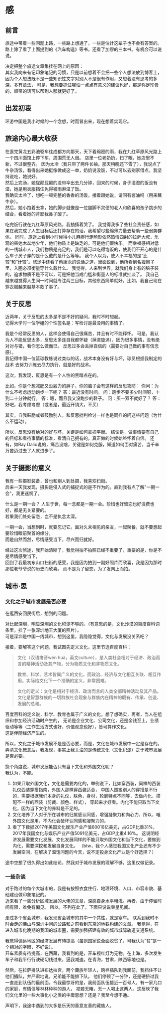 # 感

## 前言

旅途中带着一些问题上路，一些路上想通了，一些是估计这辈子也不会有答案的。  
路上除了看了上面提到的《汽车构造》等书，还看了加缪的三本书。有机会可以说说。

决定把整个旅途文章集挂在网上的原因：   
其实我向来有记印象笔记的习惯，只是以前想着不会把一些个人想法放到博客上，
因为个人想法既不是一些知识性文字对别人不是很有作用，又想着没有思考的多深，多有章法，
可是，我想要抓住哪怕一点点有意义的建议也好，那是弥足珍贵的，顺带的话可以帮到人那就更好了。

## 出发初衷

环游中国是我小时候的一个念想，时而冒出来，现在想着实现它。

## 旅途内心最大收获

在逛完黄龙五彩池驱车往成都方向那天，天下着绵密的雨，我在九红草原风光路上一个四川面馆上停下车，周围荒无人烟。
店里一位老奶奶，扫了眼，她店里不新，不过很整齐。
因为太冷（我只带了两件长袖，那天稍晚还下雪了），我说点了牛杂汤饭，看得出来她挺像做成这一单，奶奶说没饭，不过可以去别家借点，我坚持说吃，她说好。  
然后上完汤，她屁颠屁颠的没带伞出去几分钟，回来的时候，身子湿湿的饭没有湿，她是用衣服挡住免得被雨淋湿了饭。  
我确实太冷了，想吃一顿完整的香香的汤饭，接着跟她说，请问有酱油吗（用来蘸牛杂）。  
然后，她小跑着去拿，她的脚步就像是一位腿脚不灵便的老人和欣喜的孩子跳步的结合，看着她的背影我鼻子酸了。

吃完饭行驶在九红草原风光路，我抽搐着哭了。
我觉得我多了些社会责任感，如果在我完成了人生目标后还打算存在的话，我希望尽些绵薄力量去帮助一些弱势群体。
同时，旅途上看到小时候得小儿麻痹行走畸形依然热情四射的拉萨大叔，乐观的柴达木盆地少年，他们物质上是缺乏的，可是他们很快乐。
而幸福感相对低的一线城市人，我们物质是充足的，我们是可以吃得饱饭的，使我们不开心的是什么车子房子穿的是什么戴的是什么等等。
我个人以为，使人不幸福的是“比较”和“计较”。旅途中还看了蔡康永的说话之道，里面说到，他所看到名媛圈子里，入圈必须衡量穿什么戴什么。
我觉得，人来到世界，就我们身上有的脑子装的，追求物质不是不可以，可是把他当成门槛和衡量人的标准就扯淡了。
我自己越来越觉得人生同一时间就专注两三目标，其他东西简单就好。比如，我自己现在穿衣服越来越基本款了事了。

## 关于反思

近两年，关于反思的太多是不是不好的疑问，我时不时想起。  
记得大学时一位学姐的个性签名是：写检讨是最没用的事情了。  

我是个经常反思的人，这样会使得自己很痛苦，并且有时不能释怀。
可是，我认为人不能反思太多，反思太多连自我都怀疑（掉进旋涡），因为很多事情，没有绝对对与错，看你怎么做而已。
反思过多会丢掉自信的（需要对自己做的事有信念感）。  
我记得中国一位篮球教练说过类似的话，战术本身没有好与坏，球员根据我制定的战术
去努力训练去尽力执行，就是好的战术。

这次，我发现，反思是有一个人性的黑暗点在的。

比如，你是个想减肥又没毅力的胖子，你的脑子会有这样的反思攻防：
你问：为什么不考虑运动跑步一下呢？
答：最近没有时间。
问：跑步不要多少时间呀，十到二十分钟就行。
答：嗯，而且我又没跑步的鞋子。
问：买一双不就好了？
答：好吧，我考虑考虑（或者是，最近开销大，不买）

其实，自我鼓励或者鼓励别人，和反思批判检讨一样也是同样的问这些问题（为什么不运动）。

所以，反思没有绝对的好与坏，关键是如何拿捏平衡。
结论是，做事情要有自己的目标和看待事情的标准，看清自己拥有的。真正做的时候始终怀着自信。
还有，如Ray Dalio说的，痛苦没啥，关键是如何克服，知道如何面对痛苦，当千辛万苦迈过去了人就进步了。

## 关于摄影的意义

我有一些摄影装备，曾也和别人到处摄，我喜欢扫街。  
后来一天我发现，摄影是侵入式的捕捉式的是不作为的。直到我有点了解"一期一会"，我更迷惘了。

什么是一期一会？
人生于世，每一念都是一期一会。珍惜也好留恋也好浪费也好，都是无关紧要的。  
若果我们处处留恋，岂不是执念太深。

一期一会，当想到时，就要忘记它。面对久未相见的亲友，一起聚餐，就不要想起要珍惜眼前聚首的缘分，  
而是自然而然，尽情感受当下，尽兴而归就好。

经过这次旅途，我开始清晰了，我觉得拍不拍照已经不重要了，重要的是，你是不是尽情感受当下，  
回到了我最初东山口扫街的感受，我是因为拍到一副好照片而欣喜，我是因为那时那位老爷爷说的历史而欣喜。
而不是为了留恋，为了发网上而拍。

## 城市·思

### 文化之于城市发展是否必要

在逛西安回民街后，想到的问题。

对比起深圳，明显深圳的文化积淀不够的。（有意思的是，文化沙漠的百度百科词条里，挂了一张深圳地王大厦的照片）。  
可是深圳是中国一线城市，想到这里，我隐隐觉得，文化与发展没关系吧？

接着，要解答这个问题，我试图先定义文化，这里节选百度百科：
>文化（汉语拼音wén huà，英文culture），是人类社会相对于经济、政治而言的精神活动及其产物，分为物质文化和非物质文化。
>
>教育、科学、艺术皆属广义的文化，而政治、经济与文化相互关联、相互作用。实际给文化下一个准确的定义，非常困难。
>
>文化的定义：文化是相对于经济、政治而言的人类全部精神活动及其产品。  
> 文化是智慧群族的一切群族社会现象与群族内在精神的既有、传承、创造、发展的总和。
>

百度百科的定义说，科学、教育也属于广义的文化。想了想确实，再者，当人在组织和参加经济活动时产生的，
无论是企业文化、公司文化，还是金钱至上，业绩驱动等等（工作生活方式也好，价值观念也好），皆可算作文化。  
这是伴随经济产生的。

所以，文化之于城市发展不是是否必要，而是，文化在城市发展中一定是存在的。
弄清文化概念后，我发现，事实上我关注的是传统文化（文化积淀）之于城市发展是否必要。

换个角度说，城市发展能否只有当下文化和外国文化呢？  
我认为，不能。
1. 如果只取外国文化，文化是需要内化的，举例说下，比如穿西装，同样的西装礼仪西装穿搭指南，外国人那样穿西装适合，
中国人照搬别人的穿搭是不行的，需要根据我们本身的礼仪，肤色，身材，轮廓特点不同等，去做内化，搭配不一样的西装（剪裁、颜色、样式），
穿起来才好看。内化不能只取当下文化，因为当下文化的养料是不足的。
2. 文化培养了人对于所在城市的归属感认同感，增强凝聚力和向心力，所以，唯外国文化是用，不内化会破坏认同感和凝聚力的。
3. 看了下数据2017年美国文化娱乐产业产值60016亿美元，占GDP比重31%，2017年我国文化与娱乐产业产值5091亿美元，占GDP比重4.16%。
这说明经济发展需要文化发展，文化发展同样的不能只取外国文化和当下文化，要做到内化，需要深挖和发展自身文化。
（btw，我个人感觉我国文化产业还有不少发展空间，在解决了温饱问题的今天，说不定投身文化产业是个好选择？）


途中空想了很久得出如此结论，然我对于城市发展的理解不够，这里仅做记录。

### 一些杂谈

对于路过的每个大城市的，我是有按照衣食住行、地理环境、人口、市容市貌、基础建设做印象笔记的。  
近来看了一些分析区域发展的大佬的文章，深感自身水平粗浅。再者，由于停留时间有限，难免有偏见。
所以，不列在此了。下面只说说零星见闻。

走过多个省会城市，我发现省会城市的其中一个共性，就是塞车。
联系到我时不时会走的佛山与深圳中间的公路和之前看到东京的地铁构建的文章。
我觉得，在进入城市化晚期的我国的城市圈，需要加强搭建有效的城市城际轨道交通系统。

我觉得偏远地区的经济发展有待提高（虽则国家说全面脱贫了，可我认为”贫“是一个相对的字眼，不好说）。  
开车素质有待提高，在西藏，我看到的是，开车视红灯为无物。在上海，多次发生车子和我平行行驶硬切线过来，逼我减速。在青海，甘肃，陕西等地也是。

然后，在拉萨排队进布达拉宫，两个藏族年轻人，跨栏插队到我面前，我挡住不让他们插队，并严肃地说，兄弟能不能排下队。
他们停顿了一分钟，还是硬挤过我一直走到队伍的最前面。令我最惊讶的是，我前面队伍接近一百号人，有一家几口的家庭，有情侣等林林种种的游人，
视若无睹，无一人喝止这两人。这反映了我们文化里的一些大事化小之类的中庸思想？还是？我至今想不通。

声明下，我途中遇到的大多是乐天的善意友善的藏族人。



